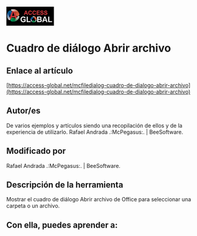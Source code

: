 ![Access-global](https://github.com/AccessGlobal/VBA-Code/blob/fd1bfe6a777803909b2d3f1a795103dfd51d9045/blob/main/Images/Logo1.png)   
# Cuadro de diálogo __Abrir archivo__

## Enlace al artículo

[https://access-global.net/mcfiledialog-cuadro-de-dialogo-abrir-archivo](https://access-global.net/mcfiledialog-cuadro-de-dialogo-abrir-archivo)

## Autor/es
De varios ejemplos y artículos siendo una recopilación de ellos y de la experiencia de utilizarlo.
Rafael Andrada .:McPegasus:. | BeeSoftware.

## Modificado por
Rafael Andrada .:McPegasus:. | BeeSoftware.

## Descripción de la herramienta
Mostrar el cuadro de diálogo Abrir archivo de Office para seleccionar una carpeta o un archivo.

## Con ella, puedes aprender a:
